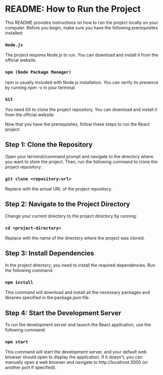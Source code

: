 # README: How to Run the Project
This README provides instructions on how to run the project locally on your computer. Before you begin, make sure you have the following prerequisites installed:

### `Node.js`
The project requires Node.js to run. You can download and install it from the official website.

### `npm (Node Package Manager)`
npm is usually included with Node.js installation. You can verify its presence by running npm -v in your terminal.

### `Git`
You need Git to clone the project repository. You can download and install it from the official website.

Now that you have the prerequisites, follow these steps to run the React project:

## Step 1: Clone the Repository
Open your terminal/command prompt and navigate to the directory where you want to store the project. Then, run the following command to clone the project repository:

### `git clone <repository-url>`
Replace <repository-url> with the actual URL of the project repository.

## Step 2: Navigate to the Project Directory
Change your current directory to the project directory by running:

### `cd <project-directory>`

Replace <project-directory> with the name of the directory where the project was cloned.

## Step 3: Install Dependencies
In the project directory, you need to install the required dependencies. Run the following command:

### `npm install`

This command will download and install all the necessary packages and libraries specified in the package.json file.

## Step 4: Start the Development Server
To run the development server and launch the React application, use the following command:

### `npm start`

This command will start the development server, and your default web browser should open to display the application. If it doesn't, you can manually open a web browser and navigate to http://localhost:3000 (or another port if specified).